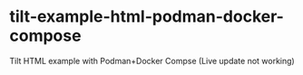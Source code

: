 # tilt-example-html-podman-docker-compose
Tilt HTML example with Podman+Docker Compse (Live update not working)
